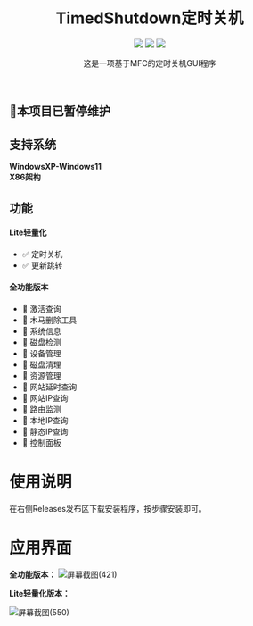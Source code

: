 <div align="center">
    <h1>TimedShutdown定时关机</h1>
    <img src="https://img.shields.io/github/license/JasonYANG170/TimedShutdown?label=License&style=for-the-badge">
    <img src="https://img.shields.io/github/commit-activity/w/JasonYANG170/TimedShutdown?style=for-the-badge">
<img src="https://img.shields.io/github/languages/count/JasonYANG170/TimedShutdown?logo=python&style=for-the-badge">
	
这是一项基于MFC的定时关机GUI程序

<br>

</div>

## 🚧本项目已暂停维护
## 支持系统
**WindowsXP-Windows11**  
**X86架构**
## 功能  
#### Lite轻量化
- ✅ 定时关机
- ✅ 更新跳转
#### 全功能版本
- 🚧 激活查询
- 🚧 木马删除工具
- 🚧 系统信息
- 🚧 磁盘检测
- 🚧 设备管理
- 🚧 磁盘清理
- 🚧 资源管理
- 🚧 网站延时查询
- 🚧 网站IP查询
- 🚧 路由监测
- 🚧 本地IP查询
- 🚧 静态IP查询
- 🚧 控制面板

# 使用说明
在右侧Releases发布区下载安装程序，按步骤安装即可。

# 应用界面
**全功能版本：**
![屏幕截图(421)](https://user-images.githubusercontent.com/39414350/212809069-5bb7f8e1-4542-4fb8-962b-b807b1282c48.png)

**Lite轻量化版本：**

![屏幕截图(550)](https://user-images.githubusercontent.com/39414350/213922823-4ed8dbf6-6110-4df8-b2a6-a3c034d2a716.png)
